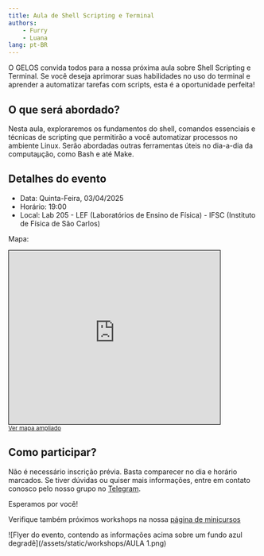```yaml
---
title: Aula de Shell Scripting e Terminal
authors:
    - Furry
    - Luana
lang: pt-BR
---
```


O GELOS convida todos para a nossa próxima aula sobre Shell Scripting e Terminal. Se você deseja aprimorar suas habilidades no uso do terminal e aprender a automatizar tarefas com scripts, esta é a oportunidade perfeita!

## O que será abordado?

Nesta aula, exploraremos os fundamentos do shell, comandos essenciais e técnicas de scripting que permitirão a você automatizar processos no ambiente Linux. Serão abordadas outras ferramentas úteis no dia-a-dia da computaµção, como Bash e até Make.

## Detalhes do evento

- Data: Quinta-Feira, 03/04/2025
- Horário: 19:00
- Local: Lab 205 - LEF (Laboratórios de Ensino de Física) - IFSC (Instituto de Física de São Carlos)

Mapa:

<iframe width="425" height="350" src="https://www.openstreetmap.org/export/embed.html?bbox=-47.900444269180305%2C-22.009175895145603%2C-47.8961044549942%2C-22.006980086765147&amp;layer=mapnik&amp;marker=-22.00807799520707%2C-47.89827436208725" style="border: 1px solid black"></iframe><br/><small><a href="https://www.openstreetmap.org/?mlat=-22.008078&amp;mlon=-47.898274#map=19/-22.008078/-47.898274&amp;layers=N">Ver mapa ampliado</a></small>



## Como participar?

Não é necessário inscrição prévia. Basta comparecer no dia e horário marcados. Se tiver dúvidas ou quiser mais informações, entre em contato conosco pelo nosso grupo no [Telegram](https://telegram.gelos.club/).

Esperamos por você!

Verifique também próximos workshops na nossa [página de minicursos](/projetos/workshops.html)

![Flyer do evento, contendo as informações acima sobre um fundo azul degradê](/assets/static/workshops/AULA 1.png)

